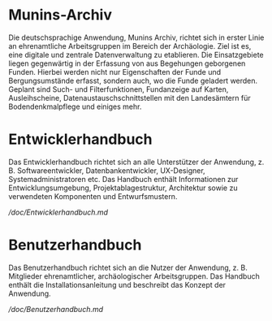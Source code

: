 # Munins-Archiv

Die deutschsprachige Anwendung, Munins Archiv, richtet sich in erster Linie an ehrenamtliche Arbeitsgruppen im Bereich der Archäologie. Ziel ist es, eine digitale und zentrale Datenverwaltung zu etablieren. Die Einsatzgebiete liegen gegenwärtig in der Erfassung von aus Begehungen geborgenen Funden. Hierbei werden nicht nur Eigenschaften der Funde und Bergungsumstände erfasst, sondern auch, wo die Funde geladert werden. Geplant sind Such- und Filterfunktionen, Fundanzeige auf Karten, Ausleihscheine, Datenaustauschschnittstellen mit den Landesämtern für Bodendenkmalpflege und einiges mehr.

# Entwicklerhandbuch

Das Entwicklerhandbuch richtet sich an alle Unterstützer der Anwendung, z. B. Softwareentwickler, Datenbankentwickler, UX-Designer, Systemadministratoren etc. Das Handbuch enthält Informationen zur Entwicklungsumgebung, Projektablagestruktur, Architektur sowie zu verwendeten Komponenten und Entwurfsmustern.

*/doc/Entwicklerhandbuch.md*

# Benutzerhandbuch

Das Benutzerhandbuch richtet sich an die Nutzer der Anwendung, z. B. Mitglieder ehrenamtlicher, archäologischer Arbeitsgruppen. Das Handbuch enthält die Installationsanleitung und beschreibt das Konzept der Anwendung.

*/doc/Benutzerhandbuch.md*
